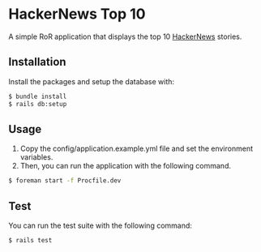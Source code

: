 # HackerNews Top 10

A simple RoR application that displays the top 10 [HackerNews](https://news.ycombinator.com/) stories.

## Installation

Install the packages and setup the database with:

```bash
$ bundle install
$ rails db:setup
```

## Usage

1. Copy the config/application.example.yml file and set the environment variables.
2. Then, you can run the application with the following command.

```bash
$ foreman start -f Procfile.dev
```

## Test

You can run the test suite with the following command:

```bash
$ rails test
```
